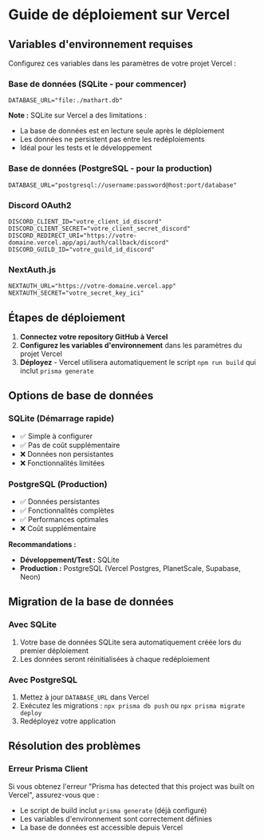 # Guide de déploiement sur Vercel

## Variables d'environnement requises

Configurez ces variables dans les paramètres de votre projet Vercel :

### Base de données (SQLite - pour commencer)
```
DATABASE_URL="file:./mathart.db"
```

**Note :** SQLite sur Vercel a des limitations :
- La base de données est en lecture seule après le déploiement
- Les données ne persistent pas entre les redéploiements
- Idéal pour les tests et le développement

### Base de données (PostgreSQL - pour la production)
```
DATABASE_URL="postgresql://username:password@host:port/database"
```

### Discord OAuth2
```
DISCORD_CLIENT_ID="votre_client_id_discord"
DISCORD_CLIENT_SECRET="votre_client_secret_discord"
DISCORD_REDIRECT_URI="https://votre-domaine.vercel.app/api/auth/callback/discord"
DISCORD_GUILD_ID="votre_guild_id_discord"
```

### NextAuth.js
```
NEXTAUTH_URL="https://votre-domaine.vercel.app"
NEXTAUTH_SECRET="votre_secret_key_ici"
```

## Étapes de déploiement

1. **Connectez votre repository GitHub à Vercel**
2. **Configurez les variables d'environnement** dans les paramètres du projet Vercel
3. **Déployez** - Vercel utilisera automatiquement le script `npm run build` qui inclut `prisma generate`

## Options de base de données

### SQLite (Démarrage rapide)
- ✅ Simple à configurer
- ✅ Pas de coût supplémentaire
- ❌ Données non persistantes
- ❌ Fonctionnalités limitées

### PostgreSQL (Production)
- ✅ Données persistantes
- ✅ Fonctionnalités complètes
- ✅ Performances optimales
- ❌ Coût supplémentaire

**Recommandations :**
- **Développement/Test :** SQLite
- **Production :** PostgreSQL (Vercel Postgres, PlanetScale, Supabase, Neon)

## Migration de la base de données

### Avec SQLite
1. Votre base de données SQLite sera automatiquement créée lors du premier déploiement
2. Les données seront réinitialisées à chaque redéploiement

### Avec PostgreSQL
1. Mettez à jour `DATABASE_URL` dans Vercel
2. Exécutez les migrations : `npx prisma db push` ou `npx prisma migrate deploy`
3. Redéployez votre application

## Résolution des problèmes

### Erreur Prisma Client
Si vous obtenez l'erreur "Prisma has detected that this project was built on Vercel", assurez-vous que :
- Le script de build inclut `prisma generate` (déjà configuré)
- Les variables d'environnement sont correctement définies
- La base de données est accessible depuis Vercel 
